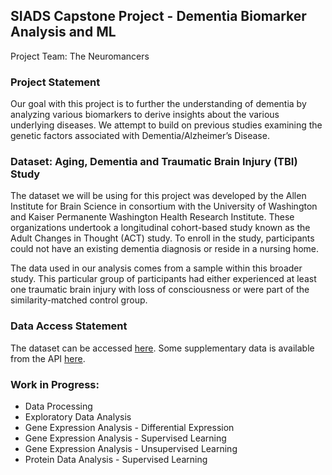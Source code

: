 
## SIADS Capstone Project - Dementia Biomarker Analysis and ML

Project Team: The Neuromancers

### Project Statement
Our goal with this project is to further the understanding of dementia by analyzing various biomarkers to derive insights about the various underlying diseases.  We attempt to build on previous studies examining the genetic factors associated with Dementia/Alzheimer’s Disease.

### Dataset: Aging, Dementia and Traumatic Brain Injury (TBI) Study
The dataset we will be using for this project was developed by the Allen Institute for Brain Science in consortium with the University of Washington and Kaiser Permanente Washington Health Research Institute.  These organizations undertook a longitudinal cohort-based study known as the Adult Changes in Thought (ACT) study.  To enroll in the study, participants could not have an existing dementia diagnosis or reside in a nursing home.

The data used in our analysis comes from a sample within this broader study.  This particular group of participants had either experienced at least one traumatic brain injury with loss of consciousness or were part of the similarity-matched control group.

### Data Access Statement
The dataset can be accessed [here](https://aging.brain-map.org/download/index). Some supplementary data is available from the API [here](http://api.brain-map.org).
### Work in Progress:
- Data Processing
- Exploratory Data Analysis
- Gene Expression Analysis - Differential Expression
- Gene Expression Analysis - Supervised Learning
- Gene Expression Analysis - Unsupervised Learning
- Protein Data Analysis - Supervised Learning





